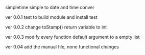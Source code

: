 simpletime
simple to date and time conver

ver 0.0.1
test to build module and install test

ver 0.0.2
change toStamp() return variable to int

ver 0.0.3
modify every function default argument to a empty list

ver 0.04
add the manual file, none functional changes
